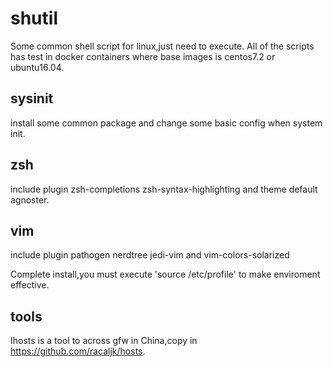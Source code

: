 # shutil

Some common shell script for linux,just need to execute.
All of the scripts has test in docker containers where base images is centos7.2 or ubuntu16.04.

## sysinit

install some common package and change some basic config when system init. 

## zsh

include plugin zsh-completions zsh-syntax-highlighting and theme default agnoster.

## vim

include plugin pathogen nerdtree jedi-vim and vim-colors-solarized

Complete install,you must execute 'source /etc/profile' to make enviroment effective.

## tools
Ihosts is a tool to across gfw in China,copy in https://github.com/racaljk/hosts.
